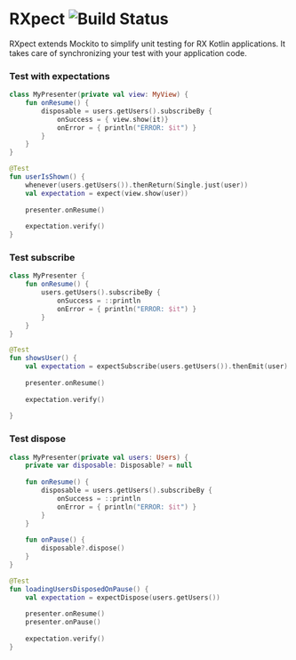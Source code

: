 # RXpect ![Build Status](https://travis-ci.org/ybonjour/RXpect.svg?branch=master)
RXpect extends Mockito to simplify unit testing for RX Kotlin applications.
It takes care of synchronizing your test with your application code.

### Test with expectations
```kotlin
class MyPresenter(private val view: MyView) {
    fun onResume() {
        disposable = users.getUsers().subscribeBy {
            onSuccess = { view.show(it)}
            onError = { println("ERROR: $it") }
        }
    }
}
```

```kotlin
@Test
fun userIsShown() {
    whenever(users.getUsers()).thenReturn(Single.just(user))
    val expectation = expect(view.show(user))
    
    presenter.onResume()
    
    expectation.verify()
}
```

### Test subscribe
```kotlin
class MyPresenter {
    fun onResume() {
        users.getUsers().subscribeBy {
            onSuccess = ::println
            onError = { println("ERROR: $it") }
        }
    }
}
```

```kotlin
@Test
fun showsUser() {
    val expectation = expectSubscribe(users.getUsers()).thenEmit(user)
    
    presenter.onResume()
        
    expectation.verify()
    
}
```

### Test dispose
```kotlin
class MyPresenter(private val users: Users) {
    private var disposable: Disposable? = null
    
    fun onResume() {
        disposable = users.getUsers().subscribeBy {
            onSuccess = ::println
            onError = { println("ERROR: $it") }
        }
    }
    
    fun onPause() {
        disposable?.dispose()
    }
}
```

```kotlin
@Test
fun loadingUsersDisposedOnPause() {
    val expectation = expectDispose(users.getUsers()) 
    
    presenter.onResume()
    presenter.onPause()
    
    expectation.verify()
}
```
